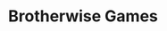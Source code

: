 ---
title: "Brotherwise Games"

siteNav: portfolio
month: "January 2016"
categories:
  - portfolio

image1: portfolio/BrotherwiseGames/BrotherwiseGames1Full.png
image1thumb: portfolio/BrotherwiseGames/BrotherwiseGames1Thumb.png
image2: portfolio/BrotherwiseGames/BrotherwiseGames2Full.png
image2thumb: portfolio/BrotherwiseGames/BrotherwiseGames2Thumb.png

tinyThumbnail: placeholder/thumbnail.jpg

role:              "UX/UI Design, Frontend & Backend Development"
description:       "Brotherwise Games is an independent board games company founded by two brothers. After the huge success of their $200,000 Kickstarter, they reached out to me, saying that they wanted a complete and new branding.
<br /><br />
Previously, their entire company was simply known as Boss Monster. However, they intended to publish more board games and wanted to differentiate their company from their flagship game. I helped them make various decisions on how to do that, and developed for them a completely new website. In the end, they were very satisfied with the results, and their fans loved it too."

shortDescription: "Brotherwise Games is an independent board games company founded by two brothers. After the huge success of their $200,000 Kickstarter, they reached out to me, saying that they wanted a complete and new branding."

technologies: "HTML5/CSS3, WordPress, JavaScript, jQuery"

active: "bwisegames.com"

---